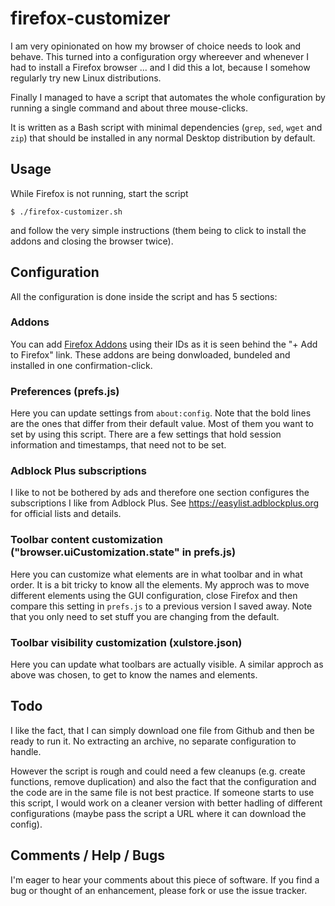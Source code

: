 firefox-customizer
==================

I am very opinionated on how my browser of choice needs to look and behave. This
turned into a configuration orgy whereever and whenever I had to install a
Firefox browser ... and I did this a lot, because I somehow regularly try new
Linux distributions.

Finally I managed to have a script that automates the whole configuration by
running a single command and about three mouse-clicks.

It is written as a Bash script with minimal dependencies (`grep`, `sed`, `wget`
and `zip`) that should be installed in any normal Desktop distribution by
default.

Usage
-----

While Firefox is not running, start the script

    $ ./firefox-customizer.sh

and follow the very simple instructions (them being to click to install the
addons and closing the browser twice).

Configuration
-------------

All the configuration is done inside the script and has 5 sections:

### Addons

You can add [Firefox Addons](https://addons.mozilla.org) using their IDs as it
is seen behind the "+ Add to Firefox" link. These addons are being donwloaded,
bundeled and installed in one confirmation-click.

### Preferences (prefs.js)

Here you can update settings from `about:config`. Note that the bold lines are
the ones that differ from their default value. Most of them you want to set by
using this script. There are a few settings that hold session information and
timestamps, that need not to be set.

### Adblock Plus subscriptions

I like to not be bothered by ads and therefore one section configures the
subscriptions I like from Adblock Plus. See https://easylist.adblockplus.org for
official lists and details.

### Toolbar content customization ("browser.uiCustomization.state" in prefs.js)

Here you can customize what elements are in what toolbar and in what order. It
is a bit tricky to know all the elements. My approch was to move different
elements using the GUI configuration, close Firefox and then compare this
setting in `prefs.js` to a previous version I saved away. Note that you only
need to set stuff you are changing from the default.

### Toolbar visibility customization (xulstore.json)

Here you can update what toolbars are actually visible. A similar approch as
above was chosen, to get to know the names and elements.

Todo
----

I like the fact, that I can simply download one file from Github and then be
ready to run it. No extracting an archive, no separate configuration to handle.

However the script is rough and could need a few cleanups (e.g. create
functions, remove duplication) and also the fact that the configuration and the
code are in the same file is not best practice. If someone starts to use this
script, I would work on a cleaner version with better hadling of different
configurations (maybe pass the script a URL where it can download the config).

Comments / Help / Bugs
----------------------

I'm eager to hear your comments about this piece of software. If you find a bug
or thought of an enhancement, please fork or use the issue tracker.
